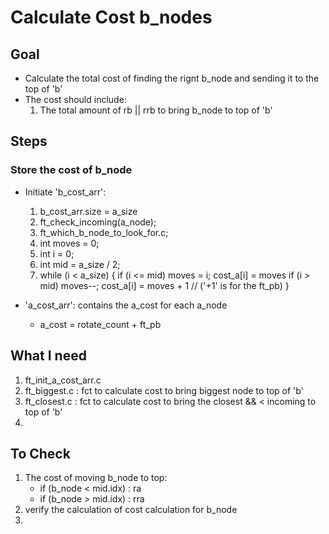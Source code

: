 
# Calculate Cost b_nodes

## Goal
+ Calculate the total cost of finding the rignt b_node and sending it to the top of 'b'
+ The cost should include:
  1. The total amount of rb || rrb to bring b_node to top of 'b'

## Steps

### Store the cost of b_node
+ Initiate 'b_cost_arr':
  1. b_cost_arr.size = a_size
  2. ft_check_incoming(a_node);
  3. ft_which_b_node_to_look_for.c;
  4. int moves = 0;
  5. int i = 0;
  6. int mid = a_size / 2;
  7. while (i < a_size)
	{
		if (i <= mid)
			moves = i;
			cost_a[i] = moves
		if (i > mid)
			moves--;
			cost_a[i] = moves + 1  // ('+1' is for the ft_pb)
	}

+ 'a_cost_arr': contains the a_cost for each a_node
     + a_cost = rotate_count + ft_pb

## What I need

1. ft_init_a_cost_arr.c
2. ft_biggest.c : fct to calculate cost to bring biggest node to top of 'b'
3. ft_closest.c : fct to calculate cost to bring the closest && < incoming to top of 'b'
4. 

## To Check
1. The cost of moving b_node to top: 
   + if (b_node < mid.idx) : ra
   + if (b_node > mid.idx) : rra
2. verify the calculation of cost calculation for b_node
3. 
